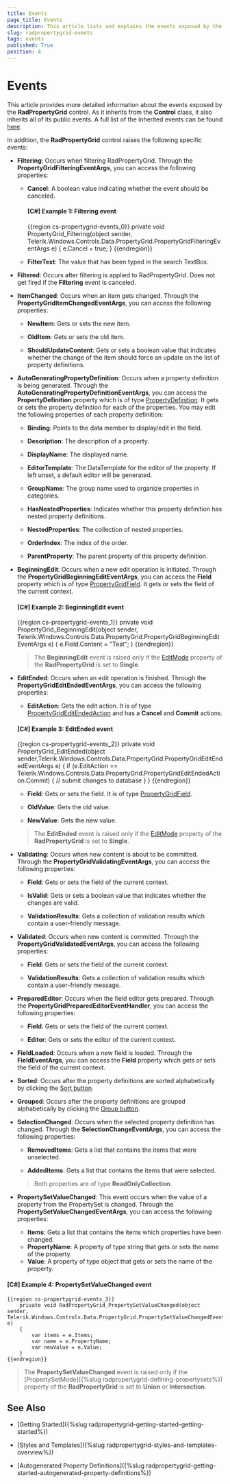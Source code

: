 ```yaml
---
title: Events
page_title: Events
description: This article lists and explains the events exposed by the RadPropertyGrid control.
slug: radpropertygrid-events
tags: events
published: True
position: 4
---
```


# Events

This article provides more detailed information about the events exposed by the __RadPropertyGrid__ control. As it inherits from the **Control** class, it also inherits all of its public events. A full list of the inherited events can be found [here](https://docs.microsoft.com/en-us/dotnet/api/system.windows.controls.control#events). 

In addition, the __RadPropertyGrid__ control raises the following specific events:


* **Filtering**: Occurs when filtering RadPropertyGrid. Through the **PropertyGridFilteringEventArgs**, you can access the following properties:

	* **Cancel**: A boolean value indicating whether the event should be canceled.

        #### __[C#] Example 1: Filtering event__
        {{region cs-propertygrid-events_0}}
            private void PropertyGrid_Filtering(object sender, Telerik.Windows.Controls.Data.PropertyGrid.PropertyGridFilteringEventArgs e)
            {
                e.Cancel = true;
            }
        {{endregion}}
	
	* **FilterText**: The value that has been typed in the search TextBox.

* **Filtered**: Occurs after filtering is applied to RadPropertyGrid. Does not get fired if the **Filtering** event is canceled.


* **ItemChanged**: Occurs when an item gets changed. Through the **PropertyGridItemChangedEventArgs**, you can access the following properties:

    * **NewItem**: Gets or sets the new item.
	
	* **OldItem**: Gets or sets the old item.
    
    * **ShouldUpdateContent**: Gets or sets a boolean value that indicates whether the change of the item should force an update on the list of property definitions.


* **AutoGeneratingPropertyDefinition**: Occurs when a property definition is being generated. Through the **AutoGeneratingPropertyDefinitionEventArgs**, you can access the **PropertyDefinition** property which is of type [PropertyDefinition](https://docs.telerik.com/devtools/wpf/api/telerik.windows.controls.data.propertygrid.propertydefinition). It gets or sets the property definition for each of the properties. You may edit the following properties of each property definition:

	* **Binding**: Points to the data member to display/edit in the field.
	
	* **Description**: The description of a property.
	
	* **DisplayName**: The displayed name.
	
	* **EditorTemplate**: The DataTemplate for the editor of the property. If left unset, a default editor will be generated.
	
	* **GroupName**: The group name used to organize properties in categories.
	
	* **HasNestedProperties**: Indicates whether this property definition has nested property definitions.
	
	* **NestedProperties**: The collection of nested properties.
	
	* **OrderIndex**: The index of the order.
	
	* **ParentProperty**: The parent property of this property definition.


* **BeginningEdit**: Occurs when a new edit operation is initiated. Through the **PropertyGridBeginningEditEventArgs**, you can access the **Field** property which is of type [PropertyGridField](https://docs.telerik.com/devtools/wpf/api/telerik.windows.controls.data.propertygrid.propertygridfield). It gets or sets the field of the current context.

    #### __[C#] Example 2: BeginningEdit event__

    {{region cs-propertygrid-events_1}}
        private void PropertyGrid_BeginningEdit(object sender, Telerik.Windows.Controls.Data.PropertyGrid.PropertyGridBeginningEditEventArgs e)
        {
            e.Field.Content = "Test";
        }
    {{endregion}}

    >The **BeginningEdit** event is raised only if the [EditMode](https://docs.telerik.com/devtools/wpf/controls/radpropertygrid/features/edit-modes) property of the **RadPropertyGrid** is set to **Single**. 


* **EditEnded**: Occurs when an edit operation is finished. Through the **PropertyGridEditEndedEventArgs**, you can access the following properties:
    * **EditAction**: Gets the edit action. It is of type [PropertyGridEditEndedAction](https://docs.telerik.com/devtools/wpf/api/telerik.windows.controls.data.propertygrid.propertygrideditendedaction) and has a **Cancel** and **Commit** actions.

    #### __[C#] Example 3: EditEnded event__
    {{region cs-propertygrid-events_2}}
        private void PropertyGrid_EditEnded(object sender,Telerik.Windows.Controls.Data.PropertyGrid.PropertyGridEditEndedEventArgs e)
        {
            if (e.EditAction ==       Telerik.Windows.Controls.Data.PropertyGrid.PropertyGridEditEndedAction.Commit)
            {
                // submit changes to database
            }
        }
    {{endregion}}

    * **Field**: Gets or sets the field. It is of type [PropertyGridField](https://docs.telerik.com/devtools/wpf/api/telerik.windows.controls.data.propertygrid.propertygridfield).

    * **OldValue**: Gets the old value.
    
    * **NewValue**: Gets the new value.

    >The **EditEnded** event is raised only if the [EditMode](https://docs.telerik.com/devtools/wpf/controls/radpropertygrid/features/edit-modes) property of the **RadPropertyGrid** is set to **Single**. 


* **Validating**: Occurs when new content is about to be committed. Through the **PropertyGridValidatingEventArgs**, you can access the following properties:
    * **Field**: Gets or sets the field of the current context. 

    * **IsValid**: Gets or sets a boolean value that indicates whether the changes are valid.

    * **ValidationResults**: Gets a collection of validation results which contain а user-friendly message.


* **Validated**: Occurs when new content is committed. Through the **PropertyGridValidatedEventArgs**, you can access the following properties:
    * **Field**: Gets or sets the field of the current context.

    * **ValidationResults**: Gets a collection of validation results which contain а user-friendly message.


* **PreparedEditor**: Occurs when the field editor gets prepared. Through the **PropertyGridPreparedEditorEventHandler**, you can access the following properties:
    * **Field**: Gets or sets the field of the current context.

    * **Editor**: Gets or sets the editor of the current context.


* **FieldLoaded**: Occurs when a new field is loaded. Through the **FieldEventArgs**, you can access the **Field** property which gets or sets the field of the current context.


* **Sorted**: Occurs after the property definitions are sorted alphabetically by clicking the [Sort button](https://docs.telerik.com/devtools/wpf/controls/radpropertygrid/visualstructure).


* **Grouped**: Occurs after the property definitions are grouped alphabetically by clicking the [Group button](https://docs.telerik.com/devtools/wpf/controls/radpropertygrid/visualstructure).


* **SelectionChanged**: Occurs when the selected property definition has changed. Through the **SelectionChangeEventArgs**, you can access the following properties:
    * **RemovedItems**: Gets a list that contains the items that were unselected.

    * **AddedItems**: Gets a list that contains the items that were selected.

    >Both properties are of type **ReadOnlyCollection**.

* **PropertySetValueChanged**: This event occurs when the value of a property from the PropertySet is changed. Through the **PropertySetValueChangedEventArgs**, you can access the following properties:	
	* **Items**: Gets a list that contains the items which properties have been changed.
	* **PropertyName**: A property of type string that gets or sets the name of the property.
	* **Value**: A property of type object that gets or sets the name of the property.
	
#### __[C#] Example 4: PropertySetValueChanged event__
    {{region cs-propertygrid-events_3}}
        private void RadPropertyGrid_PropertySetValueChanged(object sender, Telerik.Windows.Controls.Data.PropertyGrid.PropertySetValueChangedEventArgs e)
        {
            var items = e.Items;
            var name = e.PropertyName;
            var newValue = e.Value;
        }
    {{endregion}}

  >The **PropertySetValueChanged** event is raised only if the [PropertySetMode]({%slug radpropertygrid-defining-propertysets%}) property of the **RadPropertyGrid** is set to **Union** or **Intersection**.
	
## See Also

 * [Getting Started]({%slug radpropertygrid-getting-started-getting-started%})

 * [Styles and Templates]({%slug radpropertygrid-styles-and-templates-overview%})

 * [Autogenerated Property Definitions]({%slug radpropertygrid-getting-started-autogenerated-property-definitions%})
